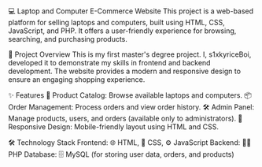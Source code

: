 💻 Laptop and Computer E-Commerce Website
This project is a web-based platform for selling laptops and computers, built using HTML, CSS, JavaScript, and PHP. It offers a user-friendly experience for browsing, searching, and purchasing products.

📝 Project Overview
This is my first master's degree project. I, s1xkyriceBoi, developed it to demonstrate my skills in frontend and backend development. The website provides a modern and responsive design to ensure an engaging shopping experience.

✨ Features
🛒 Product Catalog: Browse available laptops and computers.
📦 Order Management: Process orders and view order history.
🛠️ Admin Panel: Manage products, users, and orders (available only to administrators).
📱 Responsive Design: Mobile-friendly layout using HTML and CSS.

🛠️ Technology Stack
Frontend: 🌐 HTML, 🎨 CSS, ⚙️ JavaScript
Backend: 🧑‍💻 PHP
Database: 🗄️ MySQL (for storing user data, orders, and products)
